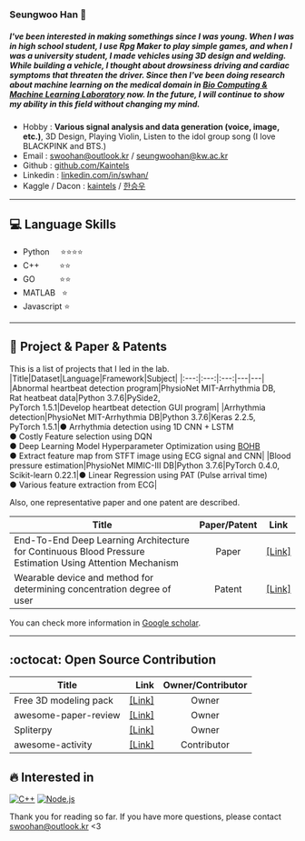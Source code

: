 ### Seungwoo Han 👋
##### I've been interested in making somethings since I was young. When I was in high school student, I use Rpg Maker to play simple games, and when I was a university student, I made vehicles using 3D design and welding. While building a vehicle, I thought about drowsiness driving and cardiac symptoms that threaten the driver. Since then I've been doing research about machine learning on the medical domain in [Bio Computing & Machine Learning Laboratory](http://bcml.kw.ac.kr/) now. In the future, I will continue to show my ability in this field without changing my mind.

- Hobby : **Various signal analysis and data generation (voice, image, etc.)**, 3D Design, Playing Violin,  Listen to the idol group song (I love BLACKPINK and BTS.)
- Email : swoohan@outlook.kr / seungwoohan@kw.ac.kr
- Github : [github.com/Kaintels](https://github.com/Kaintels)
- Linkedin : [linkedin.com/in/swhan/](https://www.linkedin.com/in/swhan/)
- Kaggle / Dacon : [kaintels](https://www.kaggle.com/kaintels) / [한승우](https://dacon.io/myprofile/236429/overview/)

***
## :computer: Language Skills

- Python &nbsp;&nbsp;&nbsp;&nbsp;:star::star::star::star:
- C++  &nbsp;&nbsp;&nbsp;&nbsp;&nbsp;&nbsp;&nbsp;&nbsp;:star::star:
- GO   &nbsp;&nbsp;&nbsp;&nbsp;&nbsp;&nbsp;&nbsp;&nbsp;&nbsp;&nbsp;:star::star:
- MATLAB &nbsp;&nbsp;:star:
- Javascript :star:
***
## :page_with_curl: Project & Paper & Patents

This is a list of projects that I led in the lab.
|Title|Dataset|Language|Framework|Subject|
|:---:|:---:|:---:|---|---|
|Abnormal heartbeat detection program|PhysioNet MIT-Arrhythmia DB, <br/> Rat heatbeat data|Python 3.7.6|PySide2, <br/> PyTorch 1.5.1|Develop heartbeat detection GUI program|
|Arrhythmia detection|PhysioNet MIT-Arrhythmia DB|Python 3.7.6|Keras 2.2.5, <br/> PyTorch 1.5.1|● Arrhythmia detection using 1D CNN + LSTM <br/>● Costly Feature selection using DQN<br/>● Deep Learning Model Hyperparameter Optimization using [BOHB](https://github.com/automl/HpBandSter)<br/>● Extract feature map from STFT image using ECG signal and CNN|
|Blood pressure estimation|PhysioNet MIMIC-III DB|Python 3.7.6|PyTorch 0.4.0, <br/> Scikit-learn 0.22.1|● Linear Regression using PAT (Pulse arrival time) <br/> ● Various feature extraction from ECG|

Also, one representative paper and one patent are described.

|Title|Paper/Patent|Link|
|---|:---:|---|
|End-To-End Deep Learning Architecture for Continuous Blood Pressure Estimation Using Attention Mechanism|Paper|[[Link]](https://www.mdpi.com/1424-8220/20/8/2338/htm)|
|Wearable device and method for determining concentration degree of user|Patent|[[Link]](https://doi.org/10.8080/1020180060627)|

You can check more information in [Google scholar](https://scholar.google.com/citations?user=NWbfyKYAAAAJ&hl=ko).

***
## :octocat: Open Source Contribution
|Title|Link|Owner/Contributor|
|---|---:|:---:|
|Free 3D modeling pack|[[Link]](https://kaintels.itch.io/freeweaponanditempack)|Owner|
|awesome-paper-review|[[Link]](https://github.com/Kaintels/paper-review)|Owner|
|Spliterpy|[[Link]](https://github.com/Kaintels/Spliterpy)|Owner|
|awesome-activity|[[Link]](https://github.com/FKgk/awesome-activity)|Contributor|

## :fire: Interested in
[![C++](https://img.shields.io/badge/-C/C%2B%2B-%2300599C?style=flat&logo=C%2B%2B&logoColor=ffffff)](https://github.com/kaintels)
[![Node.js](https://img.shields.io/badge/Node.js-black?style=flat&logo=nodejs&logoColor=white&link=https://github.com/kaintels)](https://github.com/kaintels)

Thank you for reading so far. If you have more questions, please contact swoohan@outlook.kr <3
